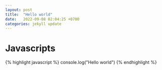 ```yaml
---
layout: post
title:  "Hello world"
date:   2022-09-08 02:04:25 +0700
categories: jekyll update
---
```

# Javascripts

{% highlight javascript %}
console.log("Hello world")
{% endhighlight %}
